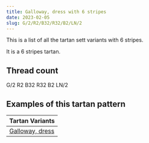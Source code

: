 ```yaml
---
title: Galloway, dress with 6 stripes
date: 2023-02-05
slug: G/2/R2/B32/R32/B2/LN/2
---
```

This is a list of all the tartan sett variants with 6 stripes.

It is a 6 stripes tartan.


## Thread count
G/2 R2 B32 R32 B2 LN/2

## Examples of this tartan pattern

| Tartan Variants |
|---------------|
| [Galloway, dress](/variants/g/2/r2/b32/r32/b2/ln/2-b304080-g008000-lne0e0e0-rc00000)||
